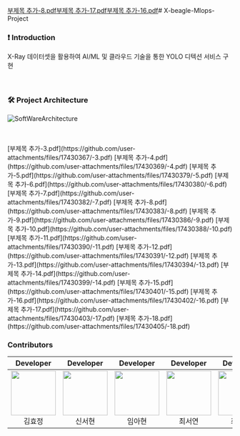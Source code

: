 [부제목 추가-8.pdf](https://github.com/user-attachments/files/17430345/-8.pdf)[부제목 추가-17.pdf](https://github.com/user-attachments/files/17430321/-17.pdf)[부제목 추가-16.pdf](https://github.com/user-attachments/files/17430314/-16.pdf)# X-beagle-Mlops-Project


### ❗️ Introduction
X-Ray 데이터셋을 활용하여 AI/ML 및 클라우드 기술을 통한 YOLO 디텍션 서비스 구현
<br>
<br>
<br>

### 🛠 Project Architecture
![SoftWareArchitecture](https://github.com/X-beagle/X-beagle-Mlops-Project/assets/80513699/de170b0e-c1d5-40a0-8c9d-76b1704489cc)

<br>
<br>
[부제목 추가-3.pdf](https://github.com/user-attachments/files/17430367/-3.pdf)
[부제목 추가-4.pdf](https://github.com/user-attachments/files/17430369/-4.pdf)
[부제목 추가-5.pdf](https://github.com/user-attachments/files/17430379/-5.pdf)
[부제목 추가-6.pdf](https://github.com/user-attachments/files/17430380/-6.pdf)
[부제목 추가-7.pdf](https://github.com/user-attachments/files/17430382/-7.pdf)
[부제목 추가-8.pdf](https://github.com/user-attachments/files/17430383/-8.pdf)
[부제목 추가-9.pdf](https://github.com/user-attachments/files/17430386/-9.pdf)
[부제목 추가-10.pdf](https://github.com/user-attachments/files/17430388/-10.pdf)
[부제목 추가-11.pdf](https://github.com/user-attachments/files/17430390/-11.pdf)
[부제목 추가-12.pdf](https://github.com/user-attachments/files/17430391/-12.pdf)
[부제목 추가-13.pdf](https://github.com/user-attachments/files/17430394/-13.pdf)
[부제목 추가-14.pdf](https://github.com/user-attachments/files/17430399/-14.pdf)
[부제목 추가-15.pdf](https://github.com/user-attachments/files/17430401/-15.pdf)
[부제목 추가-16.pdf](https://github.com/user-attachments/files/17430402/-16.pdf)
[부제목 추가-17.pdf](https://github.com/user-attachments/files/17430403/-17.pdf)
[부제목 추가-18.pdf](https://github.com/user-attachments/files/17430405/-18.pdf)



### Contributors


| Developer | Developer | Developer | Developer | Developer |
|:----------:|:----------:|:----------:|:----------:|:----------:|
| [<img src="https://avatars.githubusercontent.com/u/164169820?v=4" alt="" style="width:100px;100px;">](https://github.com/hyojung167)<br/><div align="center">김효정</div> | [<img src="https://avatars.githubusercontent.com/u/82037889?v=4" alt="" style="width:100px;100px;">](https://github.com/sseoni)<br/><div align="center">신서현</div> | [<img src="https://avatars.githubusercontent.com/u/80513699?v=4" alt="" style="width:100px;100px;">](https://github.com/ahyeon-github) <br/><div align="center">임아현</div> | [<img src="https://avatars.githubusercontent.com/u/130418732?v=4" alt="" style="width:100px;100px;">](https://github.com/chesso-o) <br/><div align="center">최서연</div> | [<img src="https://avatars.githubusercontent.com/u/93801149?v=4" alt="" style="width:100px;100px;">](https://github.com/esc-beep) <br/><div align="center">최은소</div> |
